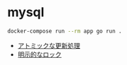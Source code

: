 # mysql

```sh
docker-compose run --rm app go run .
```

- [アトミックな更新処理](cases/atomic_wirte.go)
- [明示的なロック](cases/for_update.go)
